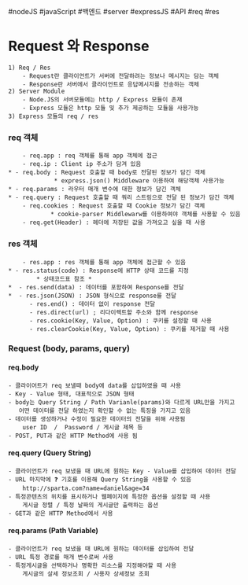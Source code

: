 #nodeJS #javaScript #백엔드 #server #expressJS #API #req #res

# Request 와 Response
	1) Req / Res
		- Request란 클라이언트가 서버에 전달하려는 정보나 메시지는 담는 객체
		- Response란 서버에서 클라이언트로 응답메시지를 전송하는 객체
	2) Server Module
		- Node.JS의 서버모듈에는 http / Express 모듈이 존재
		- Express 모듈은 http 모듈 및 추가 제공하는 모듈을 사용가능
	3) Express 모듈의 req / res
### req 객체
		- req.app : req 객체를 통해 app 객체에 접근
		- req.ip : Client ip 주소가 담겨 있음
	* - req.body : Request 호출할 때 body로 전달된 정보가 담긴 객체
				 * express.json() Middleware 이용하여 해당객체 사용가능
	* - req.params : 라우터 매개 변수에 대한 정보가 담긴 객체
	* - req.query : Request 호출할 때 쿼리 스트링으로 전달 된 정보가 담긴 객체
		- req.cookies : Request 호출할 때 Cookie 정보가 담긴 객체
				* cookie-parser Middlewarw를 이용하여야 객체를 사용할 수 있음
		- req.get(Header) : 헤더에 저장된 값을 가져오고 싶을 때 사용

### res 객체
		- res.app : res 객체를 통해 app 객체에 접근할 수 있음
	* - res.status(code) : Response에 HTTP 상태 코드를 지정
			* 상태코드표 참조 *
	*  - res.send(data) : 데이터를 포함하여 Response를 전달
	*  - res.json(JSON) : JSON 형식으로 response를 전달
		  - res.end() : 데이터 없이 response 전달
		  - res.direct(url) ; 리다이렉트할 주소와 함께 response
		  - res.cookie(Key, Value, Option) : 쿠키를 설정할 때 사용
		  - res.clearCookie(Key, Value, Option) : 쿠키를 제거할 때 사용


### Request (body, params, query)
#### req.body
	- 클라이어트가 req 보낼때 body에 data를 삽입하였을 때 사용
	- Key - Value 형태, 대표적으로 JSON 형태
	- body는 Query String / Path Varianle(params)와 다르게 URL만을 가지고 
	   어떤 데이터를 전달 하였는지 확인할 수 없는 특징을 가지고 있음
	- 데이터를 생성하거나 수정이 필요한 데이터의 전달을 위해 사용됨
		user ID  /  Password / 게시글 제목 등
	- POST, PUT과 같은 HTTP Method에 사용 됨

#### req.query (Query String)
	- 클라이언트가 req 보냈을 때 URL에 원하는 Key - Value를 삽입하여 데이터 전달
	- URL 마지막에 ❓ 기호를 이용해 Query String을 사용할 수 있음
		http://sparta.com?name=daniel&age=34
	- 특정콘텐츠의 위치를 표시하거나 웹페이지에 특정한 옵션을 설정할 때 사용
		게시글 정렬 / 특정 날짜의 게시글만 출력하는 옵션
	- GET과 같은 HTTP Method에서 사용

#### req.params (Path Variable)
	- 클라이언트가 req 보냈을 때 URL에 원하는 데이터를 삽입하여 전달
	- URL 특정 경로를 매개 변수로써 사용
	- 특정게시글을 선택하거나 명확한 리소스를 지정해야할 때 사용 
		게시글의 살세 정보조회 / 사용자 상세정보 조회